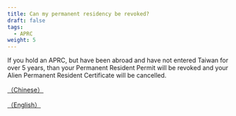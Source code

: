 ```yaml
---
title: Can my permanent residency be revoked?
draft: false
tags:
  - APRC
weight: 5
---
```

If you hold an APRC, but have been abroad and have not entered Taiwan for over 5 years, than your Permanent Resident Permit will be revoked and your Alien Permanent Resident Certificate will be cancelled.

[（Chinese）](https://law.moj.gov.tw/LawClass/LawSingle.aspx?pcode=D0080132&flno=32)

[（English）](https://law.moj.gov.tw/ENG/LawClass/LawSearchContent.aspx?pcode=D0080132&norge=32)